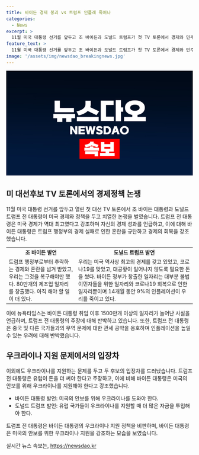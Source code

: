 ```yaml
---
title: 바이든 경제 붕괴 vs 트럼프 인플레 죽어나
categories:
  - News
excerpt: >
  11월 미국 대통령 선거를 앞두고 조 바이든과 도널드 트럼프가 첫 TV 토론에서 경제와 민주주의, 대외 정책 등을 두고 격렬한 토론을 벌였다. 트럼프는 경제적 성과와 이민 문제를 강조하며 바이든을 비판했고, 바이든은 경제의 회복과 혼란의 극복을 강조하며 트럼프의 정책을 비판했다. 이 토론은 대선 판세에 영향을 줄 것으로 예상되며, 우크라이나 지원 문제와 관련하여 강한 입장차를 드러내며 대립했다. 두 후보는 유권자들에게 명확한 인상을 전달하기 위해 토론을 준비하였으며, 언론에서는 이날 토론이 대선의 중요한 순간일 수 있다고 전망하고 있다.
feature_text: >
  11월 미국 대통령 선거를 앞두고 조 바이든과 도널드 트럼프가 첫 TV 토론에서 경제와 민주주의, 대외 정책 등을 두고 격렬한 토론을 벌였다. 트럼프는 경제적 성과와 이민 문제를 강조하며 바이든을 비판했고, 바이든은 경제의 회복과 혼란의 극복을 강조하며 트럼프의 정책을 비판했다. 이 토론은 대선 판세에 영향을 줄 것으로 예상되며, 우크라이나 지원 문제와 관련하여 강한 입장차를 드러내며 대립했다. 두 후보는 유권자들에게 명확한 인상을 전달하기 위해 토론을 준비하였으며, 언론에서는 이날 토론이 대선의 중요한 순간일 수 있다고 전망하고 있다.
image: '/assets/img/newsdao_breakingnews.jpg'
---
```


<p><img src="/assets/img/newsdao_breakingnews.jpg" alt="implanttips 속보" /></p>

<h2 data-ke-size="size26">미 대선후보 TV 토론에서의 경제정책 논쟁</h2>

<p data-ke-size="size16">11월 미국 대통령 선거를 앞두고 열린 첫 대선 TV 토론에서 조 바이든 대통령과 도널드 트럼프 전 대통령이 미국 경제와 정책을 두고 치열한 논쟁을 벌였습니다. 트럼프 전 대통령은 미국 경제가 역대 최고였다고 강조하며 자신의 경제 성과를 언급하고, 이에 대해 바이든 대통령은 트럼프 행정부의 경제 실패로 인한 혼란을 규탄하고 경제의 회복을 강조했습니다.</p>

<table>
  <tr>
    <td style="text-align: center; height: 17px;"><b>조 바이든 발언</b></td>
    <td style="text-align: center; height: 17px;"><b>도널드 트럼프 발언</b></td>
  </tr>
  <tr>
    <td>트럼프 행정부로부터 추락하는 경제와 혼란을 넘겨 받았고, 우리는 그것을 복구해야만 했다. 80만개의 제조업 일자리를 창출했다. 아직 해야 할 일이 더 있다.</td>
    <td>우리는 미국 역사상 최고의 경제를 갖고 있었고, 코로나19를 맞았고, 대공황이 일어나지 않도록 필요한 돈을 썼다. 바이든 정부가 창출한 일자리는 대부분 불법 이민자들을 위한 일자리와 코로나19 회복으로 인한 일자리뿐이며 14개월 동안 9%의 인플레이션이 우리를 죽이고 있다.</td>
  </tr>
</table>

<p data-ke-size="size16">이에 뉴욕타임스는 바이든 대통령 취임 이후 1500만개 이상의 일자리가 늘어난 사실을 언급하며, 트럼프 전 대통령의 주장에 대해 반박하고 있습니다. 또한, 트럼프 전 대통령은 중국 및 다른 국가들과의 무역 문제에 대한 관세 공약을 옹호하며 인플레이션을 높일 수 있는 우려에 대해 반박했습니다.</p>

<h2 data-ke-size="size26">우크라이나 지원 문제에서의 입장차</h2>

<p data-ke-size="size16">이외에도 우크라이나를 지원하는 문제를 두고 두 후보의 입장차를 드러냈습니다. 트럼프 전 대통령은 유럽이 돈을 더 써야 한다고 주장하고, 이에 비해 바이든 대통령은 미국의 안보를 위해 우크라이나를 지원해야 한다고 강조했습니다.</p>

<ul>
  <li>바이든 대통령 발언: 미국의 안보를 위해 우크라이나를 도와야 한다.</li>
  <li>도널드 트럼프 발언: 유럽 국가들이 우크라이나를 지원할 때 더 많은 자금을 투입해야 한다.</li>
</ul>

<p data-ke-size="size16">트럼프 전 대통령은 바이든 대통령의 우크라이나 지원 정책을 비판하며, 바이든 대통령은 미국의 안보를 위한 우크라이나 지원을 강조하는 모습을 보였습니다.</p>
실시간 뉴스 속보는, <a href="https://newsdao.kr" rel="dofollow">https://newsdao.kr</a>


